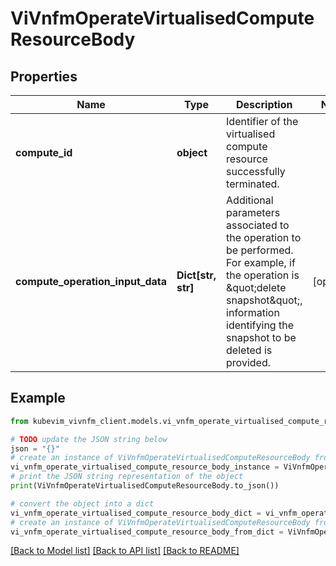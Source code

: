 # ViVnfmOperateVirtualisedComputeResourceBody


## Properties

Name | Type | Description | Notes
------------ | ------------- | ------------- | -------------
**compute_id** | **object** | Identifier of the virtualised compute resource successfully terminated. | 
**compute_operation_input_data** | **Dict[str, str]** | Additional parameters associated to the operation to be performed. For example, if the operation is \&quot;delete snapshot\&quot;, information identifying the snapshot to be deleted is provided. | [optional] 

## Example

```python
from kubevim_vivnfm_client.models.vi_vnfm_operate_virtualised_compute_resource_body import ViVnfmOperateVirtualisedComputeResourceBody

# TODO update the JSON string below
json = "{}"
# create an instance of ViVnfmOperateVirtualisedComputeResourceBody from a JSON string
vi_vnfm_operate_virtualised_compute_resource_body_instance = ViVnfmOperateVirtualisedComputeResourceBody.from_json(json)
# print the JSON string representation of the object
print(ViVnfmOperateVirtualisedComputeResourceBody.to_json())

# convert the object into a dict
vi_vnfm_operate_virtualised_compute_resource_body_dict = vi_vnfm_operate_virtualised_compute_resource_body_instance.to_dict()
# create an instance of ViVnfmOperateVirtualisedComputeResourceBody from a dict
vi_vnfm_operate_virtualised_compute_resource_body_from_dict = ViVnfmOperateVirtualisedComputeResourceBody.from_dict(vi_vnfm_operate_virtualised_compute_resource_body_dict)
```
[[Back to Model list]](../README.md#documentation-for-models) [[Back to API list]](../README.md#documentation-for-api-endpoints) [[Back to README]](../README.md)



